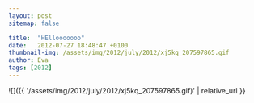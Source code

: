 ```yaml
---
layout: post
sitemap: false

title:  "HEllooooooo"
date:   2012-07-27 18:48:47 +0100
thumbnail-img: /assets/img/2012/july/2012/xj5kq_207597865.gif
author: Eva
tags: [2012]
---
```




![]({{ '/assets/img/2012/july/2012/xj5kq_207597865.gif)'  | relative_url }}

